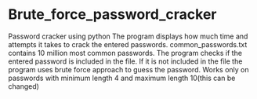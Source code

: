 # Brute_force_password_cracker
Password cracker using python
The program displays how much time and attempts it takes to crack the entered passwords. 
common_passwords.txt contains 10 million most common passwords. The program checks if the entered password is included in the file.
If it is not included in the file the program uses brute force approach to guess the password. Works only on passwords with minimum length 4 and maximum length 10(this can be changed)
